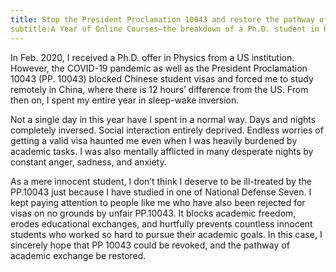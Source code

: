 ```yaml
---
title: Stop the President Proclamation 10043 and restore the pathway of academic exchange.
subtitle:A Year of Online Courses—the breakdown of a Ph.D. student in Physics from the National Defense Seven
---
```





<!--- 我于2020年二月收到了美国大学的物理学博士offer，但是因为疫情加上pp10043无法获得有效签证，不得不选择了在十二小时时差的中国日夜颠倒上网课。--->

In Feb. 2020, I received a Ph.D. offer in Physics from a US institution. However, the COVID-19 pandemic as well as the President Proclamation 10043 (PP. 10043) blocked Chinese student visas and forced me to study remotely in China, where there is 12 hours’ difference from the US. From then on, I spent my entire year in sleep-wake inversion.
<!--- 这一年，我无法正常的生活：昼伏夜出，没有任何社交；在学业压力之下，还要时不时受到是否能够获得有效签证的焦虑情绪干扰。很多个无人的夜里，我都饱受悲伤，愤怒，焦虑情绪折磨。--->



Not a single day in this year have I spent in a normal way. Days and nights completely inversed. Social interaction entirely deprived. Endless worries of getting a valid visa haunted me even when I was heavily burdened by academic tasks. I was also mentally afflicted in many desperate nights by constant anger, sadness, and anxiety.
<!--- 我只是一个清白的学生，却受到了来自pp10043的不公平对待，仅仅是因为我在七子之一的大学读过书？我时刻关注着和我一样的人，他们因为pp10043毫无根据地被reject签证。pp10043是一个不公平的政策，它阻断了学术自由，阻断了学术交流，更伤害了无数像我一样为了学术梦想而不断学习的无辜学生的学业。恳请撤销pp10043，重建学术交流之路！
--->

As a mere innocent student, I don’t think I deserve to be ill-treated by the PP.10043 just because I have studied in one of National Defense Seven. I kept paying attention to people like me who have also been rejected for visas on no grounds by unfair PP.10043. It blocks academic freedom, erodes educational exchanges, and hurtfully prevents countless innocent students who worked so hard to pursue their academic goals. In this case, I sincerely hope that PP 10043 could be revoked, and the pathway of academic exchange be restored.
